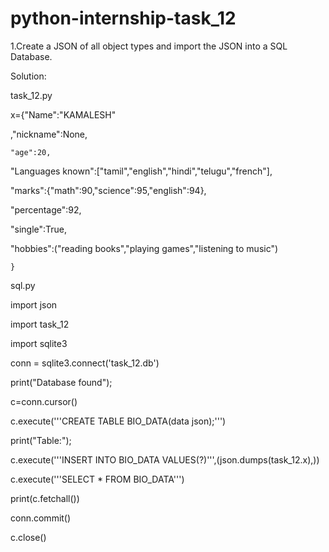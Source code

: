 # python-internship-task_12

1.Create a JSON of all object types and import the JSON into a SQL Database.

Solution:

task_12.py


x={"Name":"KAMALESH"

   ,"nickname":None,

    "age":20,

   "Languages known":["tamil","english","hindi","telugu","french"],

   "marks":{"math":90,"science":95,"english":94},

   "percentage":92,

   "single":True,

   "hobbies":("reading books","playing games","listening to music")

    }
   
sql.py


import json

import task_12

import sqlite3

conn = sqlite3.connect('task_12.db')

print("Database found");

c=conn.cursor()

c.execute('''CREATE TABLE BIO_DATA(data json);''')

print("Table:");

c.execute('''INSERT INTO BIO_DATA VALUES(?)''',(json.dumps(task_12.x),))

c.execute('''SELECT * FROM BIO_DATA''')

print(c.fetchall())

conn.commit()

c.close()

    

